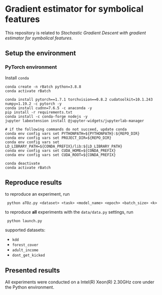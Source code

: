 # Gradient estimator for symbolical features
This repository is related to *Stochastic Gradient Descent with gradient estimator for symbolical features*.

## Setup the environment
###  PyTorch environment

Install `conda`

```
conda create -n rBatch python=3.8.8
conda activate rBatch

conda install pytorch==1.7.1 torchvision==0.8.2 cudatoolkit=10.1.243 numpy=1.19.2 -c pytorch -y
conda install cudnn=7.6.5 -c anaconda -y
pip install -r requirements.txt
conda install -c conda-forge nodejs -y
jupyter labextension install @jupyter-widgets/jupyterlab-manager

# if the following commands do not succeed, update conda
conda env config vars set PYTHONPATH=${PYTHONPATH}:${REPO_DIR}
conda env config vars set PROJECT_DIR=${REPO_DIR}
conda env config vars set LD_LIBRARY_PATH=${CONDA_PREFIX}/lib:${LD_LIBRARY_PATH}
conda env config vars set CUDA_HOME=${CONDA_PREFIX}
conda env config vars set CUDA_ROOT=${CONDA_PREFIX}

conda deactivate
conda activate rBatch
```


## Reproduce results

to reproduce an experiment, run

```
 python aTOz.py <dataset> <task> <model_name> <epoch> <batch_size> <k>
```

to reproduce **all** experiments with the `data/data.py` settings, run

```
 python launch.py
```



supported datasets:
- `kdd`
- `forest_cover`
- `adult_income`
- `dont_get_kicked`


## Presented results

All experiments were conducted on a Intel(R) Xeon(R) 2.30GHz core under the Python environment.